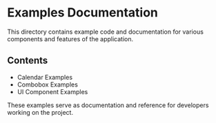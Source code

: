 # Examples Documentation

This directory contains example code and documentation for various components and features of the application.

## Contents

- Calendar Examples
- Combobox Examples
- UI Component Examples

These examples serve as documentation and reference for developers working on the project. 